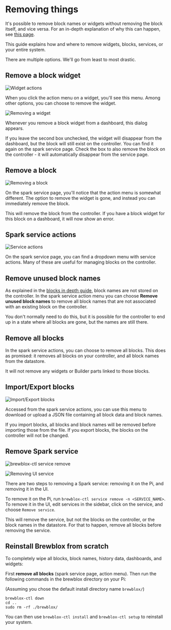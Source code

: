 # Removing things

It's possible to remove block names or widgets without removing the block itself, and vice versa.
For an in-depth explanation of why this can happen, see [this page](./blocks_in_depth.md).

This guide explains how and where to remove widgets, blocks, services, or your entire system.

There are multiple options. We'll go from least to most drastic.

## Remove a block widget

![Widget actions](../images/widget-actions.png)

When you click the action menu on a widget, you'll see this menu. 
Among other options, you can choose to remove the widget.

![Removing a widget](../images/removing-widget.png)

Whenever you remove a block widget from a dashboard, this dialog appears.

If you leave the second box unchecked, the widget will disappear from the dashboard, but the block will still exist on the controller. You can find it again on the spark service page.
Check the box to also remove the block on the controller - it will automatically disappear from the service page.

## Remove a block

![Removing a block](../images/removing-block.png)

On the spark service page, you'll notice that the action menu is somewhat different.
The option to remove the widget is gone, and instead you can immediately remove the block.

This will remove the block from the controller. If you have a block widget for this block on a dashboard, it will now show an error.

## Spark service actions

![Service actions](../images/spark-actions.png)

On the spark service page, you can find a dropdown menu with service actions. Many of these are useful for managing blocks on the controller.

## Remove unused block names

As explained in the [blocks in depth guide](./blocks_in_depth.md), block names are not stored on the controller. In the spark service action menu you can choose **Remove unused block names** to remove all block names that are not associated with an existing block on the controller.

You don't normally need to do this, but it is possible for the controller to end up in a state where all blocks are gone, but the names are still there.

## Remove all blocks

In the spark service actions, you can choose to remove all blocks. This does as promised: it removes all blocks on your controller, and all block names from the datastore.

It will not remove any widgets or Builder parts linked to those blocks.

## Import/Export blocks

![Import/Export blocks](../images/import-export-blocks.png)

Accessed from the spark service actions, you can use this menu to download or upload a JSON file containing all block data and block names.

If you import blocks, all blocks and block names will be removed before importing those from the file. If you export blocks, the blocks on the controller will not be changed.

## Remove Spark service

![brewblox-ctl service remove](../images/removing-service-ctl.png)

![Removing UI service](../images/removing-service.png)

There are two steps to removing a Spark service: removing it on the Pi, and removing it in the UI.

To remove it on the Pi, run `brewblox-ctl service remove -n <SERVICE_NAME>`.
To remove it in the UI, edit services in the sidebar, click on the service, and choose `Remove service`.

This will remove the service, but not the blocks on the controller, or the block names in the datastore. For that to happen, remove all blocks before removing the service.

## Reinstall Brewblox from scratch

To completely wipe all blocks, block names, history data, dashboards, and widgets:

First **remove all blocks** (spark service page, action menu).
Then run the following commands in the brewblox directory on your Pi:

(Assuming you chose the default install directory name `brewblox/`)
```
brewblox-ctl down
cd ..
sudo rm -rf ./brewblox/
```

You can then use `brewblox-ctl install` and `brewblox-ctl setup` to reinstall your system.
